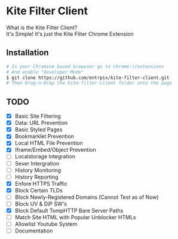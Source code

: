 # Kite Filter Client
What is the Kite Filter Client?\
It's Simple! It's just the Kite Filter Chrome Extension

## Installation
```bash
# In your Chromium based broweser go to chrome://extensions
# And enable "Developer Mode"
$ git clone https://github.com/entrpix/kite-filter-client.git
# Then Drag-n-Drop the kite-filter-client folder onto the page
```

## TODO
- [X] Basic Site Filtering
- [X] Data: URL Prevention
- [X] Basic Styled Pages
- [X] Bookmarklet Prevention
- [X] Local HTML File Prevention
- [X] Iframe/Embed/Object Prevention
- [ ] Localstorage Integration
- [ ] Sever Intergration
- [ ] History Monitoring
- [ ] History Reporting
- [X] Enfore HTTPS Traffic
- [X] Block Certain TLDs
- [ ] Block Newly-Registered Domains (Cannot Test as of Now)
- [ ] Block UV & DiP SW's
- [X] Block Default TompHTTP Bare Server Paths
- [ ] Match Site HTML with Popular Unblocker HTMLs
- [ ] Allowlist Youtube System
- [ ] Documentation
